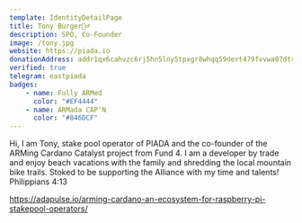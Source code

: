 ```yaml
---
template: IdentityDetailPage
title: Tony Burger🚵‍♂️
description: SPO, Co-Founder
image: /tony.jpg
website: https://piada.io
donationAddress: addr1qx6cahvzc6rj5hn5lny5tpxgr8whqq59dert479fvvwa07dtrgnlfn9pu402t5dcknp56ajc5tk6sawp65mfpqu570psq74738
verified: true
telegram: eastpiada
badges:
    - name: Fully ARMed
      color: "#EF4444"
    - name: ARMada CAP'N
      color: "#846DCF"
---
```


Hi, I am Tony, stake pool operator of PIADA and the co-founder of the ARMing Cardano Catalyst project from Fund 4. I am a developer by trade and enjoy beach vacations with the family and shredding the local mountain bike trails. Stoked to be supporting the Alliance with my time and talents! Philippians 4:13

<YoutubeVideo url="https://www.youtube.com/watch?v=Py3Xy3ScVas" description="ARMing Cardano" />

https://adapulse.io/arming-cardano-an-ecosystem-for-raspberry-pi-stakepool-operators/
